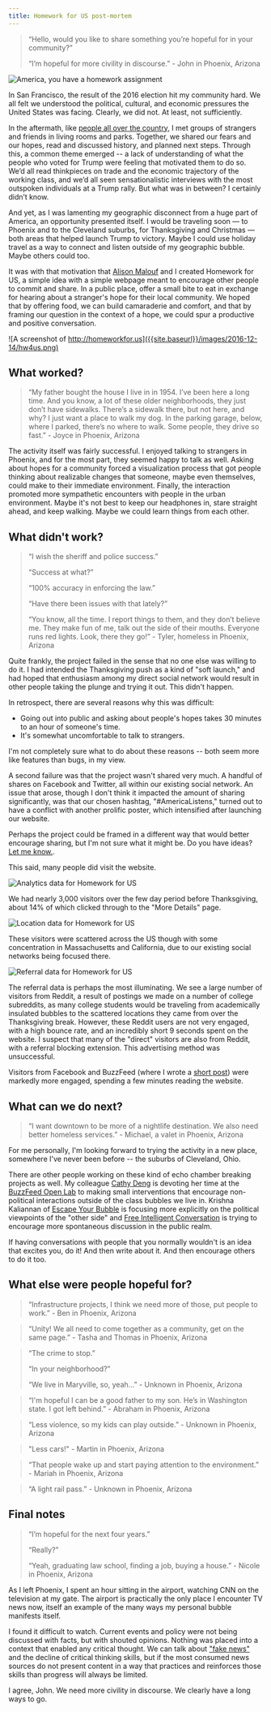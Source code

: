 ```yaml
---
title: Homework for US post-mortem
---
```


> “Hello, would you like to share something you’re hopeful for in your community?”
> 
> “I’m hopeful for more civility in discourse.” - John in Phoenix, Arizona

![America, you have a homework assignment]({{site.baseurl}}/images/2016-12-14/america.png)

In San Francisco, the result of the 2016 election hit my community hard. We all felt we understood the political, cultural, and economic pressures the United States was facing. Clearly, we did not. At least, not sufficiently.

In the aftermath, like [people all over the country](https://www.theatlantic.com/amp/article/509807/), I met groups of strangers and friends in living rooms and parks. Together, we shared our fears and our hopes, read and discussed history, and planned next steps. Through this, a common theme emerged -- a lack of understanding of what the people who voted for Trump were feeling that motivated them to do so. We’d all read thinkpieces on trade and the economic trajectory of the working class, and we’d all seen sensationalistic interviews with the most outspoken individuals at a Trump rally. But what was in between? I certainly didn’t know.

And yet, as I was lamenting my geographic disconnect from a huge part of America, an opportunity presented itself. I would be traveling soon — to Phoenix and to the Cleveland suburbs, for Thanksgiving and Christmas — both areas that helped launch Trump to victory. Maybe I could use holiday travel as a way to connect and listen outside of my geographic bubble. Maybe others could too.

It was with that motivation that [Alison Malouf](http://alomalo.co/) and I created Homework for US, a simple idea with a simple webpage meant to encourage other people to commit and share. In a public place, offer a small bite to eat in exchange for hearing about a stranger's hope for their local community. We hoped that by offering food, we can build camaraderie and comfort, and that by framing our question in the context of a hope, we could spur a productive and positive conversation.

![A screenshot of http://homeworkfor.us]({{site.baseurl}}/images/2016-12-14/hw4us.png)

## What worked?

> “My father bought the house I live in in 1954. I’ve been here a long time. And you know, a lot of these older neighborhoods, they just don’t have sidewalks. There’s a sidewalk there, but not here, and why? I just want a place to walk my dog. In the parking garage, below, where I parked, there’s no where to walk. Some people, they drive so fast.” - Joyce in Phoenix, Arizona

The activity itself was fairly successful. I enjoyed talking to strangers in Phoenix, and for the most part, they seemed happy to talk as well. Asking about hopes for a community forced a visualization process that got people thinking about realizable changes that someone, maybe even themselves, could make to their immediate environment. Finally, the interaction promoted more sympathetic encounters with people in the urban environment. Maybe it's not best to keep our headphones in, stare straight ahead, and keep walking. Maybe we could learn things from each other.

## What didn't work?

> “I wish the sheriff and police success.”
>
> “Success at what?”
> 
> “100% accuracy in enforcing the law.”
>
> “Have there been issues with that lately?”
>
> “You know, all the time. I report things to them, and they don’t believe me. They make fun of me, talk out the side of their mouths. Everyone runs red lights. Look, there they go!” - Tyler, homeless in Phoenix, Arizona

Quite frankly, the project failed in the sense that no one else was willing to do it. I had intended the Thanksgiving push as a kind of "soft launch," and had hoped that enthusiasm among my direct social network would result in other people taking the plunge and trying it out. This didn't happen.

In retrospect, there are several reasons why this was difficult:

* Going out into public and asking about people's hopes takes 30 minutes to an hour of someone's time.
* It's somewhat uncomfortable to talk to strangers.

I'm not completely sure what to do about these reasons -- both seem more like features than bugs, in my view.

A second failure was that the project wasn't shared very much. A handful of shares on Facebook and Twitter, all within our existing social network. An issue that arose, though I don't think it impacted the amount of sharing significantly, was that our chosen hashtag, "#AmericaListens," turned out to have a conflict with another prolific poster, which intensified after launching our website.

Perhaps the project could be framed in a different way that would better encourage sharing, but I'm not sure what it might be. Do you have ideas? [Let me know.](mailto:logan.williams@alum.mit.edu).

This said, many people did visit the website.

![Analytics data for Homework for US]({{site.baseurl}}/images/2016-12-14/analytics_visitors.png)

We had nearly 3,000 visitors over the few day period before Thanksgiving, about 14% of which clicked through to the "More Details" page.

![Location data for Homework for US]({{site.baseurl}}/images/2016-12-14/analytics_location.png)

These visitors were scattered across the US though with some concentration in Massachusetts and California, due to our existing social networks being focused there.

![Referral data for Homework for US]({{site.baseurl}}/images/2016-12-14/analytics_referral.png)

The referral data is perhaps the most illuminating. We see a large number of visitors from Reddit, a result of postings we made on a number of college subreddits, as many college students would be traveling from academically insulated bubbles to the scattered locations they came from over the Thanksgiving break. However, these Reddit users are not very engaged, with a high bounce rate, and an incredibly short 9 seconds spent on the website. I suspect that many of the "direct" visitors are also from Reddit, with a referral blocking extension. This advertising method was unsuccessful.

Visitors from Facebook and BuzzFeed (where I wrote a [short post](https://www.buzzfeed.com/loganwilliams/america-your-homework-assignment-has-4-steps)) were markedly more engaged, spending a few minutes reading the website.

## What can we do next?

> “I want downtown to be more of a nightlife destination. We also need better homeless services.” - Michael, a valet in Phoenix, Arizona

For me personally, I'm looking forward to trying the activity in a new place, somewhere I've never been before -- the suburbs of Cleveland, Ohio.

There are other people working on these kind of echo chamber breaking projects as well. My colleague [Cathy Deng](https://www.buzzfeed.com/cathydeng/you-probably-live-in-a-bubble-i-want-to-help-you-escape) is devoting her time at the [BuzzFeed Open Lab](http://buzzfeed.com/openlab) to making small interventions that encourage non-political interactions outside of the class bubbles we live in. Krishna Kaliannan of [Escape Your Bubble](https://www.escapeyourbubble.com/) is focusing more explicitly on the political viewpoints of the "other side" and [Free Intelligent Conversation](http://www.freeic.org/) is trying to encourage more spontaneous discussion in the public realm.

If having conversations with people that you normally wouldn't is an idea that excites you, do it! And then write about it. And then encourage others to do it too.

## What else were people hopeful for?

> “Infrastructure projects, I think we need more of those, put people to work.” - Ben in Phoenix, Arizona

> “Unity! We all need to come together as a community, get on the same page.” - Tasha and Thomas in Phoenix, Arizona

> “The crime to stop.”
> 
> “In your neighborhood?”
> 
> “We live in Maryville, so, yeah…” - Unknown in Phoenix, Arizona

> “I'm hopeful I can be a good father to my son. He’s in Washington state. I got left behind.” - Abraham in Phoenix, Arizona

> “Less violence, so my kids can play outside.” - Unknown in Phoenix, Arizona

> "Less cars!" - Martin in Phoenix, Arizona

> “That people wake up and start paying attention to the environment.”  - Mariah in Phoenix, Arizona

> “A light rail pass.” - Unknown in Phoenix, Arizona

## Final notes

> “I’m hopeful for the next four years.”
> 
> “Really?”
> 
> “Yeah, graduating law school, finding a job, buying a house.” - Nicole in Phoenix, Arizona

As I left Phoenix, I spent an hour sitting in the airport, watching CNN on the television at my gate. The airport is practically the only place I encounter TV news now, itself an example of the many ways my personal bubble manifests itself.

I found it difficult to watch. Current events and policy were not being discussed with facts, but with shouted opinions. Nothing was placed into a context that enabled any critical thought. We can talk about ["fake news"](https://www.buzzfeed.com/craigsilverman/partisan-fb-pages-analysis) and the decline of critical thinking skills, but if the most consumed news sources do not present content in a way that practices and reinforces those skills than progress will always be limited.

I agree, John. We need more civility in discourse. We clearly have a long ways to go.
